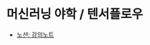 # 머신러닝 야학 / 텐서플로우

* [노션: 강의노트](https://www.notion.so/4923i/Tensorflow-534d58c67ad040fcaa50f740d41c84a2)

